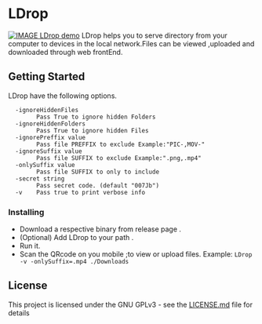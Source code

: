 # LDrop
[![IMAGE LDrop demo](http://img.youtube.com/vi/Njlo46ngp5E/0.jpg)](http://www.youtube.com/watch?v=Njlo46ngp5E)
LDrop helps you to serve directory from your computer to devices in the local network.Files can be viewed ,uploaded and downloaded through web frontEnd.
## Getting Started
LDrop have the following options.
```
  -ignoreHiddenFiles
    	Pass True to ignore hidden Folders
  -ignoreHiddenFolders
    	Pass True to ignore hidden Files
  -ignorePreffix value
    	Pass file PREFFIX to exclude Example:"PIC-,MOV-"
  -ignoreSuffix value
    	Pass file SUFFIX to exclude Example:".png,.mp4"
  -onlySuffix value
    	Pass file SUFFIX to only to include
  -secret string
    	Pass secret code. (default "007Jb")
  -v	Pass true to print verbose info
```
### Installing
 - Download a respective binary from release page .
 - (Optional) Add LDrop to your path .
 - Run it.
 - Scan the QRcode on you mobile ;to view or upload files.
Example: ```LDrop -v -onlySuffix=.mp4 ./Downloads```

## License
This project is licensed under the GNU GPLv3 - see the [LICENSE.md](LICENSE.md) file for details
